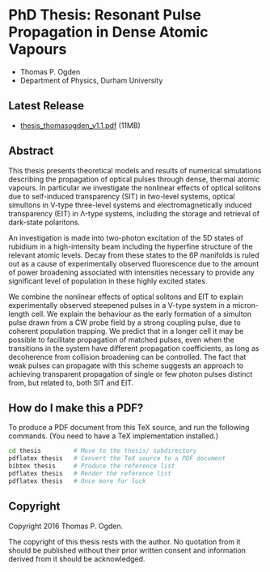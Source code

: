 # PhD Thesis: Resonant Pulse Propagation in Dense Atomic Vapours

- Thomas P. Ogden
- Department of Physics, Durham University

## Latest Release

- [thesis_thomasogden_v1.1.pdf](https://github.com/tommyogden/phd-thesis/releases/download/v1.1/thesis_thomasogden_v1.1.pdf) (11MB)

## Abstract

  This thesis presents theoretical models and results of numerical simulations
  describing the propagation of optical pulses through dense, thermal atomic
  vapours. In particular we investigate the nonlinear effects of optical
  solitons due to self-induced transparency (SIT) in two-level systems,
  optical simultons in V-type three-level systems and electromagnetically
  induced transparency (EIT) in Λ-type systems, including the
  storage and retrieval of dark-state polaritons.

  An investigation is made into two-photon excitation of the 5D states of
  rubidium in a high-intensity beam including the hyperfine structure of the
  relevant atomic levels. Decay from these states to the 6P manifolds is ruled
  out as a cause of experimentally observed fluorescence due to the amount of
  power broadening associated with intensities necessary to provide any
  significant level of population in these highly excited states.

  We combine the nonlinear effects of optical solitons and EIT to
  explain experimentally observed steepened pulses in a V-type system in a
  micron-length cell. We explain the behaviour as the early formation of a
  simulton pulse drawn from a CW probe field by a strong coupling
  pulse, due to coherent population trapping. We predict that in a longer cell
  it may be possible to facilitate propagation of matched pulses, even when the
  transitions in the system have different propagation coefficients, as long as
  decoherence from collision broadening can be controlled. The fact that weak
  pulses can propagate with this scheme suggests an approach to achieving
  transparent propagation of single or few photon pulses distinct from, but
  related to, both SIT and EIT.

## How do I make this a PDF?

To produce a PDF document from this TeX source, and run the following commands.
(You need to have a TeX implementation installed.)

```bash
cd thesis         # Move to the thesis/ subdirectory
pdflatex thesis   # Convert the TeX source to a PDF document
bibtex thesis     # Produce the reference list
pdflatex thesis   # Render the reference list
pdflatex thesis   # Once more for luck
```

## Copyright

Copyright 2016 Thomas P. Ogden.

The copyright of this thesis rests with the author. No quotation
from it should be published without their prior written consent and
information derived from it should be acknowledged.
